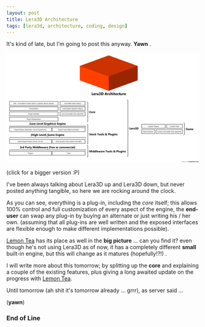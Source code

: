 ```yaml
--- 
layout: post
title: Lera3D Architecture
tags: [lera3d, architecture, coding, design] 
---
```


It's kind of late, but I'm going to post this anyway. **Yawn** .

<a href="/images/2010/03/l3d_arch.png" class="image">
<img src="/images/2010/03/l3d_arch_thumb.png"/>
</a>

(click for a bigger version :P)

I've been always talking about Lera3D up and Lera3D down, but never posted anything tangible, so here we are rocking around the clock.

As you can see, everything is a plug-in, including the *core* itself; this allows 100% control and
full customization of every aspect of the engine, the **end-user** can swap any plug-in
by buying an alternate or just writing his / her own. (assuming that all plug-ins are well written
and the exposed interfaces are flexible enough to make different implementations possible).

[Lemon Tea](http://www.szabster.net/tag/lemontea) has its place as well in the **big picture** ... can you find it? even though he's not
using Lera3D as of now, it has a completely different **small** built-in engine, but
this will change as it matures (hopefully!?!) .

I will write more about this tomorrow; by splitting up the **core** and explaining a couple of
the existing features, plus giving a long awaited update on the progress with [Lemon Tea](http://www.szabster.net/tag/lemontea).

Until tomorrow (ah shit it's tomorrow already ... grrr), as server said ...

(**yawn**)

### End of Line


